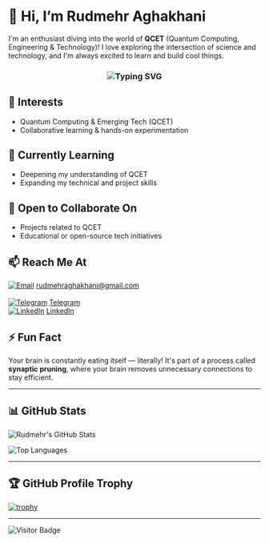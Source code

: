 # 👋 Hi, I’m Rudmehr Aghakhani

I'm an enthusiast diving into the world of **QCET** (Quantum Computing, Engineering & Technology)! I love exploring the intersection of science and technology, and I'm always excited to learn and build cool things.

<h3 align="center">
  <img src="https://readme-typing-svg.demolab.com?font=Fira+Code&size=22&pause=1000&color=336699&center=true&vCenter=true&multiline=true&width=435&height=60&lines=Hi+I'm+Rudmehr+Aghakhani;QCET+Explorer+and+Tech+Learner!" alt="Typing SVG" />
</h3>

## 👀 Interests
- Quantum Computing & Emerging Tech (QCET)
- Collaborative learning & hands-on experimentation

## 🌱 Currently Learning
- Deepening my understanding of QCET
- Expanding my technical and project skills

## 🤝 Open to Collaborate On
- Projects related to QCET
- Educational or open-source tech initiatives

## 📫 Reach Me At
[![Email](https://img.icons8.com/material-outlined/24/000000/email.png)](mailto:rudmehraghakhani@gmail.com) [rudmehraghakhani@gmail.com](mailto:rudmehraghakhani@gmail.com)  
<br>
[![Telegram](https://img.icons8.com/ios/50/000000/telegram.png)](https://t.me/YourTelegramUsername) [Telegram](https://t.me/RudmehrAghakhani)
<br>
[![LinkedIn](https://img.icons8.com/ios/50/000000/linkedin.png)](https://www.linkedin.com/in/YourLinkedInProfile) [LinkedIn](https://www.linkedin.com/in/rudmehr-aghakhani-78b476216)


## ⚡ Fun Fact
Your brain is constantly eating itself — literally! It's part of a process called **synaptic pruning**, where your brain removes unnecessary connections to stay efficient.

---

## 📊 GitHub Stats

![Rudmehr's GitHub Stats](https://github-readme-stats.vercel.app/api?username=RadmehrAghakhani&show_icons=true&theme=tokyonight)

![Top Languages](https://github-readme-stats.vercel.app/api/top-langs/?username=RadmehrAghakhani&layout=compact&theme=tokyonight)


---


## 🏆 GitHub Profile Trophy

[![trophy](https://github-profile-trophy.vercel.app/?username=RadmehrAghakhani&theme=juicyfresh)](https://github.com/ryo-ma/github-profile-trophy)

---

<!-- Optional Visitor Counter -->
![Visitor Badge](https://komarev.com/ghpvc/?username=RadmehrAghakhani&style=flat-square&color=blue)
